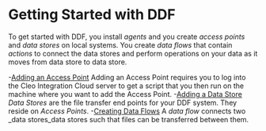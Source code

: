 # Getting Started with DDF

<div class="body">

To get started with DDF, you install _agents_ and you create _access points_ and _data stores_ on local systems. You create _data flows_ that contain _actions_ to connect the data stores and perform operations on your data as it moves from data store to data store.

</div>

<div class="related-links">

-[Adding an Access Point](../Tasks/DDF_AddingAccessPoints_task.html)  Adding an Access Point requires you to log into the Cleo Integration Cloud server to get a script that you then run on the machine where you want to add the Access Point.
-[Adding a Data Store](../Tasks/DDF_AddingDataStores_task.html) _Data Stores_ are the file transfer end points for your DDF system. They reside on _Access Points_.
-[Creating Data Flows](../Tasks/DDF_CreatingDataFlows_task.html) A _data flow_ connects two _data stores_data stores such that files can be transferred between them.

</div>
